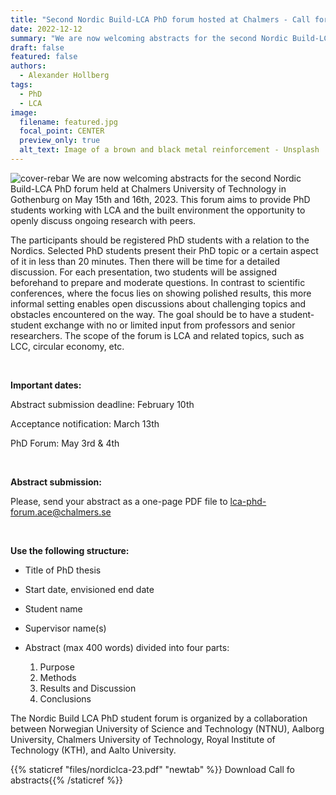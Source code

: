 ```yaml
---
title: "Second Nordic Build-LCA PhD forum hosted at Chalmers - Call for abstracts "
date: 2022-12-12
summary: "We are now welcoming abstracts for the second Nordic Build-LCA PhD forum held at Chalmers University of Technology in Gothenburg"
draft: false
featured: false
authors:
  - Alexander Hollberg
tags:
  - PhD
  - LCA
image:
  filename: featured.jpg
  focal_point: CENTER
  preview_only: true
  alt_text: Image of a brown and black metal reinforcement - Unsplash
---
```

![cover-rebar](featured.jpg)
We are now welcoming abstracts for the second Nordic Build-LCA PhD forum held at Chalmers University of Technology in Gothenburg on May 15th and 16th, 2023. This forum aims to provide PhD students working with LCA and the built environment the opportunity to openly discuss ongoing research with peers. 

The participants should be registered PhD students with a relation to the Nordics. Selected PhD students present their PhD topic or a certain aspect of it in less than 20 minutes. Then there will be time for a detailed discussion. For each presentation, two students will be assigned beforehand to prepare and moderate questions. In contrast to scientific conferences, where the focus lies on showing polished results, this more informal setting enables open discussions about challenging topics and obstacles encountered on the way. The goal should be to have a student-student exchange with no or limited input from professors and senior researchers. The scope of the forum is LCA and related topics, such as LCC, circular economy, etc. 

 

**Important dates:** 

Abstract submission deadline: February 10th   

Acceptance notification: March 13th  

PhD Forum: May 3rd & 4th  

 

**Abstract submission:** 

Please, send your abstract as a one-page PDF file to [lca-phd-forum.ace@chalmers.se](mailto:lca-phd-forum.ace@chalmers.se) 

 

**Use the following structure:** 

* Title of PhD thesis 
* Start date, envisioned end date 
* Student name 
* Supervisor name(s) 
* Abstract (max 400 words) divided into four parts: 

  1. Purpose 
  2. Methods 
  3. Results and Discussion 
  4. Conclusions 

The Nordic Build LCA PhD student forum is organized by a collaboration between Norwegian University of Science and Technology (NTNU), Aalborg University, Chalmers University of Technology, Royal Institute of Technology (KTH), and Aalto University. 

{{% staticref "files/nordiclca-23.pdf" "newtab" %}} Download Call fo abstracts{{% /staticref %}}
<!--EndFragment-->
